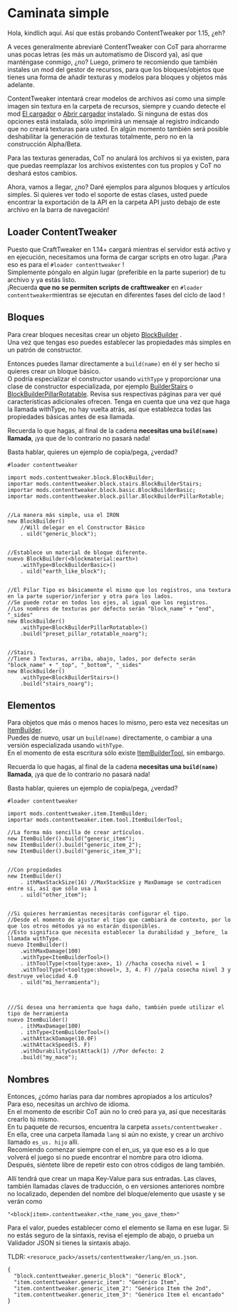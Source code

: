 # Caminata simple

Hola, kindlich aquí. Así que estás probando ContentTweaker por 1.15, ¿eh?

A veces generalmente abreviaré ContentTweaker con CoT para ahorrarme unas pocas letras (es más un automatismo de Discord ya), así que manténgase conmigo, ¿no? Luego, primero te recomiendo que también instales un mod del gestor de recursos, para que los bloques/objetos que tienes una forma de añadir texturas y modelos para bloques y objetos más adelante.

ContentTweaker intentará crear modelos de archivos así como una simple imagen sin textura en la carpeta de recursos, siempre y cuando detecte el mod [El cargador](https://www.curseforge.com/minecraft/mc-mods/the-loader) o [Abrir cargador](https://www.curseforge.com/minecraft/mc-mods/open-loader) instalado. Si ninguna de estas dos opciones está instalada, sólo imprimirá un mensaje al registro indicando que no creará texturas para usted. En algún momento también será posible deshabilitar la generación de texturas totalmente, pero no en la construcción Alpha/Beta.

Para las texturas generadas, CoT no anulará los archivos si ya existen, para que puedas reemplazar los archivos existentes con tus propios y CoT no deshará estos cambios.


Ahora, vamos a llegar, ¿no? Daré ejemplos para algunos bloques y artículos simples. Si quieres ver todo el soporte de estas clases, usted puede encontrar la exportación de la API en la carpeta API justo debajo de este archivo en la barra de navegación!

## Loader ContentTweaker
Puesto que CraftTweaker en 1.14+ cargará mientras el servidor está activo y en ejecución, necesitamos una forma de cargar scripts en otro lugar. ¡Para eso es para el `#loader contenttweaker` !  
Simplemente póngalo en algún lugar (preferible en la parte superior) de tu archivo y ya estás listo.  
¡Recuerda **que no se permiten scripts de crafttweaker** en `#loader contenttweaker`mientras se ejecutan en diferentes fases del ciclo de laod !


## Bloques

Para crear bloques necesitas crear un objeto [BlockBuilder](/mods/contenttweaker/API/block/BlockBuilder) .  
Una vez que tengas eso puedes establecer las propiedades más simples en un patrón de constructor.

Entonces puedes llamar directamente a `build(name)` en él y ser hecho si quieres crear un bloque básico.  
O podría especializar el constructor usando `withType` y proporcionar una clase de constructor especializada, por ejemplo [BuilderStairs](/mods/contenttweaker/API/block/stairs/BlockBuilderStairs) o [BlockBuilderPillarRotatable](/mods/contenttweaker/API/block/pillar/BlockBuilderPillarRotatable). Revisa sus respectivas páginas para ver qué características adicionales ofrecen. Tenga en cuenta que una vez que haga la llamada withType, no hay vuelta atrás, así que establezca todas las propiedades básicas antes de esa llamada.

Recuerda lo que hagas, al final de la cadena **necesitas una `build(name)` llamada**, ¡ya que de lo contrario no pasará nada!

Basta hablar, quieres un ejemplo de copia/pega, ¿verdad?

```zenscript
#loader contenttweaker

import mods.contenttweaker.block.BlockBuilder;
importar mods.contenttweaker.block.stairs.BlockBuilderStairs;
importar mods.contenttweaker.block.basic.BlockBuilderBasic;
importar mods.contenttweaker.block.pillar.BlockBuilderPillarRotable;


//La manera más simple, usa el IRON
new BlockBuilder()
    //Will delegar en el Constructor Básico
    . uild("generic_block");


//Establece un material de bloque diferente.
nuevo BlockBuilder(<blockmaterial:earth>)
    .withType<BlockBuilderBasic>()
    . uild("earth_like_block");


//El Pilar Tipo es básicamente el mismo que los registros, una textura en la parte superior/inferior y otra para los lados.
//Se puede rotar en todos los ejes, al igual que los registros.
//Los nombres de texturas por defecto serán "block_name" + "end", "_sides"
new BlockBuilder()
    .withType<BlockBuilderPillarRotatable>()
    .build("preset_pillar_rotatable_noarg");


//Stairs.
//Tiene 3 Texturas, arriba, abajo, lados, por defecto serán "block_name" + "_top", "_bottom", "_sides"
new BlockBuilder()
    .withType<BlockBuilderStairs>()
    .build("stairs_noarg");
```


## Elementos

Para objetos que más o menos haces lo mismo, pero esta vez necesitas un [ItemBuilder](/mods/contenttweaker/API/item/ItemBuilder).  
Puedes de nuevo, usar un `build(name)` directamente, o cambiar a una versión especializada usando `withType`.  
En el momento de esta escritura sólo existe [ItemBuilderTool](/mods/contenttweaker/API/item/tool/ItemBuilderTool), sin embargo.

Recuerda lo que hagas, al final de la cadena **necesitas una `build(name)` llamada**, ¡ya que de lo contrario no pasará nada!

Basta hablar, quieres un ejemplo de copia/pega, ¿verdad?
```zenscript
#loader contenttweaker

import mods.contenttweaker.item.ItemBuilder;
importar mods.contenttweaker.item.tool.ItemBuilderTool;

//La forma más sencilla de crear artículos.
new ItemBuilder().build("generic_item");
new ItemBuilder().build("generic_item_2");
new ItemBuilder().build("generic_item_3");


//Con propiedades
new ItemBuilder()
    . ithMaxStackSize(16) //MaxStackSize y MaxDamage se contradicen entre sí, así que sólo usa 1
    . uild("other_item");


//Si quieres herramientas necesitarás configurar el tipo.
//Desde el momento de ajustar el tipo que cambiará de contexto, por lo que los otros métodos ya no estarán disponibles.
//Esto significa que necesita establecer la durabilidad y _before_ la llamada withType.
nuevo ItemBuilder()
    .withMaxDamage(100)
    .withType<ItemBuilderTool>()
    . ithToolType(<tooltype:axe>, 1) //hacha cosecha nivel = 1
    .withToolType(<tooltype:shovel>, 3, 4. F) //pala cosecha nivel 3 y destruye velocidad 4.0
    . uild("mi_herramienta");



///Si desea una herramienta que haga daño, también puede utilizar el tipo de herramienta
nuevo ItemBuilder()
    . ithMaxDamage(100)
    . ithType<ItemBuilderTool>()
    .withAttackDamage(10.0F)
    .withAttackSpeed(5. F)
    .withDurabilityCostAttack(1) //Por defecto: 2
    .build("my_mace");

```

## Nombres
Entonces, ¿cómo harías para dar nombres apropiados a los artículos?  
Para eso, necesitas un archivo de idioma.  
En el momento de escribir CoT aún no lo creó para ya, así que necesitarás crearlo tú mismo.  
En tu paquete de recursos, encuentra la carpeta `assets/contenttweaker` .  
En ella, cree una carpeta llamada `lang` si aún no existe, y crear un archivo llamado `es_us. hijo` allí.  
Recomiendo comenzar siempre con el en_us, ya que eso es a lo que volverá el juego si no puede encontrar el nombre para otro idioma. Después, siéntete libre de repetir esto con otros códigos de lang también.

Allí tendrá que crear un mapa Key-Value para sus entradas. Las claves, también llamadas claves de traducción, o en versiones anteriores nombre no localizado, dependen del nombre del bloque/elemento que usaste y se verán como
```
"<block|item>.contenttweaker.<the_name_you_gave_them>"
```
Para el valor, puedes establecer como el elemento se llama en ese lugar. Si no estás seguro de la sintaxis, revisa el ejemplo de abajo, o prueba un Validador JSON si tienes la sintaxis abajo.


TLDR: `<resoruce_pack>/assets/contenttweaker/lang/en_us.json`.
```
{
  "block.contenttweaker.generic_block": "Generic Block",
  "item.contenttweaker.generic_item": "Genérico Item",
  "item.contenttweaker.generic_item_2": "Genérico Item the 2nd",
  "item.contenttweaker.generic_item_3": "Genérico Item el encantado"
}
```